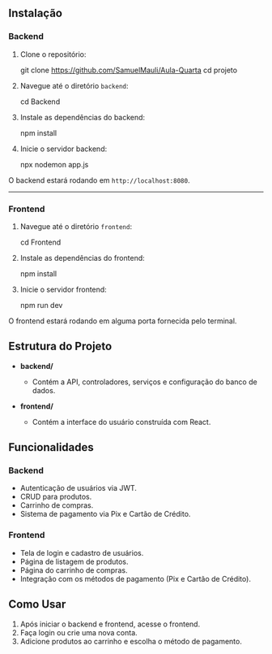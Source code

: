 ## Instalação

### Backend

1. Clone o repositório:

   git clone https://github.com/SamuelMauli/Aula-Quarta
   cd projeto

2. Navegue até o diretório `backend`:

   cd Backend

3. Instale as dependências do backend:

   npm install

4. Inicie o servidor backend:

   npx nodemon app.js

O backend estará rodando em `http://localhost:8080`.

---

### Frontend

1. Navegue até o diretório `frontend`:

   cd Frontend

2. Instale as dependências do frontend:

   npm install

3. Inicie o servidor frontend:

   npm run dev

O frontend estará rodando em alguma porta fornecida pelo terminal.

## Estrutura do Projeto

- **backend/**
  - Contém a API, controladores, serviços e configuração do banco de dados.
  
- **frontend/**
  - Contém a interface do usuário construída com React.

## Funcionalidades

### Backend

- Autenticação de usuários via JWT.
- CRUD para produtos.
- Carrinho de compras.
- Sistema de pagamento via Pix e Cartão de Crédito.

### Frontend

- Tela de login e cadastro de usuários.
- Página de listagem de produtos.
- Página do carrinho de compras.
- Integração com os métodos de pagamento (Pix e Cartão de Crédito).

## Como Usar

1. Após iniciar o backend e frontend, acesse o frontend.
2. Faça login ou crie uma nova conta.
3. Adicione produtos ao carrinho e escolha o método de pagamento.

